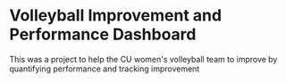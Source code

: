 # Volleyball Improvement and Performance Dashboard
This was a project to help the CU women's volleyball team to improve by quantifying performance and tracking improvement
